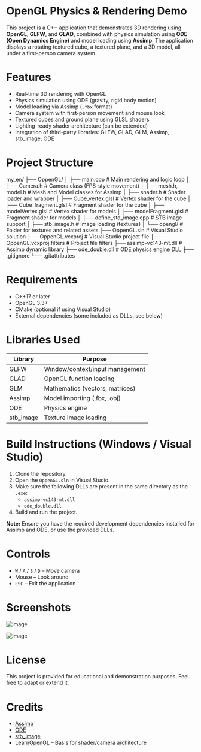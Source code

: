 # OpenGL Physics & Rendering Demo

This project is a C++ application that demonstrates 3D rendering using **OpenGL**, **GLFW**, and **GLAD**, combined with physics simulation using **ODE (Open Dynamics Engine)** and model loading using **Assimp**. The application displays a rotating textured cube, a textured plane, and a 3D model, all under a first-person camera system.

# Features

- Real-time 3D rendering with OpenGL
- Physics simulation using ODE (gravity, rigid body motion)
- Model loading via Assimp (`.fbx` format)
- Camera system with first-person movement and mouse look
- Textured cubes and ground plane using GLSL shaders
- Lighting-ready shader architecture (can be extended)
- Integration of third-party libraries: GLFW, GLAD, GLM, Assimp, stb_image, ODE

# Project Structure

my_en/
├── OppenGL/
│ ├── main.cpp # Main rendering and logic loop
│ ├── Camera.h # Camera class (FPS-style movement)
│ ├── mesh.h, model.h # Mesh and Model classes for Assimp
│ ├── shader.h # Shader loader and wrapper
│ ├── Cube_vertex.glsl # Vertex shader for the cube
│ ├── Cube_fragment.glsl # Fragment shader for the cube
│ ├── modelVertex.glsl # Vertex shader for models
│ ├── modelFragment.glsl # Fragment shader for models
│ ├── define_std_image.cpp # STB image support
│ ├── stb_image.h # Image loading (textures)
│ └── opengl/ # Folder for textures and related assets
├── OppenGL.sln # Visual Studio solution
├── OppenGL.vcxproj # Visual Studio project file
├── OppenGL.vcxproj.filters # Project file filters
├── assimp-vc143-mt.dll # Assimp dynamic library
├── ode_double.dll # ODE physics engine DLL
├── .gitignore
└── .gitattributes


# Requirements

- C++17 or later
- OpenGL 3.3+
- CMake (optional if using Visual Studio)
- External dependencies (some included as DLLs, see below)

# Libraries Used

| Library      | Purpose                         |
|--------------|----------------------------------|
| GLFW         | Window/context/input management |
| GLAD         | OpenGL function loading         |
| GLM          | Mathematics (vectors, matrices) |
| Assimp       | Model importing (.fbx, .obj)    |
| ODE          | Physics engine                  |
| stb_image    | Texture image loading           |

# Build Instructions (Windows / Visual Studio)

1. Clone the repository.
2. Open the `OppenGL.sln` in Visual Studio.
3. Make sure the following DLLs are present in the same directory as the `.exe`:
   - `assimp-vc143-mt.dll`
   - `ode_double.dll`
4. Build and run the project.

**Note:** Ensure you have the required development dependencies installed for Assimp and ODE, or use the provided DLLs.

# Controls

- `W` / `A` / `S` / `D` – Move camera
- Mouse – Look around
- `ESC` – Exit the application

# Screenshots

![image](https://github.com/user-attachments/assets/3881bd08-5da3-468c-85f4-3d1e32323ac4)

![image](https://github.com/user-attachments/assets/364d082c-31a1-4eea-83ae-96027a0daadc)


# License

This project is provided for educational and demonstration purposes. Feel free to adapt or extend it.


# Credits

- [Assimp](https://www.assimp.org/)
- [ODE](https://www.ode.org/)
- [stb_image](https://github.com/nothings/stb)
- [LearnOpenGL](https://learnopengl.com) – Basis for shader/camera architecture
